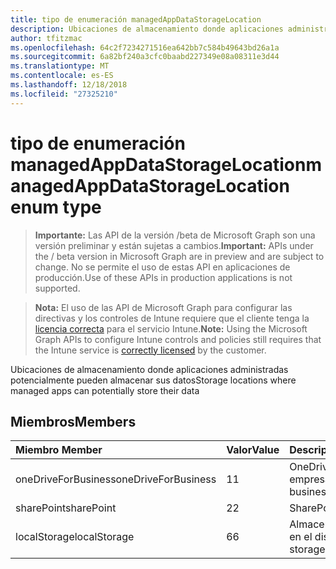 ```yaml
---
title: tipo de enumeración managedAppDataStorageLocation
description: Ubicaciones de almacenamiento donde aplicaciones administradas potencialmente pueden almacenar sus datos
author: tfitzmac
ms.openlocfilehash: 64c2f7234271516ea642bb7c584b49643bd26a1a
ms.sourcegitcommit: 6a82bf240a3cfc0baabd227349e08a08311e3d44
ms.translationtype: MT
ms.contentlocale: es-ES
ms.lasthandoff: 12/18/2018
ms.locfileid: "27325210"
---
```

# <a name="managedappdatastoragelocation-enum-type"></a><span data-ttu-id="f22b1-103">tipo de enumeración managedAppDataStorageLocation</span><span class="sxs-lookup"><span data-stu-id="f22b1-103">managedAppDataStorageLocation enum type</span></span>

> <span data-ttu-id="f22b1-104">**Importante:** Las API de la versión /beta de Microsoft Graph son una versión preliminar y están sujetas a cambios.</span><span class="sxs-lookup"><span data-stu-id="f22b1-104">**Important:** APIs under the / beta version in Microsoft Graph are in preview and are subject to change.</span></span> <span data-ttu-id="f22b1-105">No se permite el uso de estas API en aplicaciones de producción.</span><span class="sxs-lookup"><span data-stu-id="f22b1-105">Use of these APIs in production applications is not supported.</span></span>

> <span data-ttu-id="f22b1-106">**Nota:** El uso de las API de Microsoft Graph para configurar las directivas y los controles de Intune requiere que el cliente tenga la [licencia correcta](https://go.microsoft.com/fwlink/?linkid=839381) para el servicio Intune.</span><span class="sxs-lookup"><span data-stu-id="f22b1-106">**Note:** Using the Microsoft Graph APIs to configure Intune controls and policies still requires that the Intune service is [correctly licensed](https://go.microsoft.com/fwlink/?linkid=839381) by the customer.</span></span>

<span data-ttu-id="f22b1-107">Ubicaciones de almacenamiento donde aplicaciones administradas potencialmente pueden almacenar sus datos</span><span class="sxs-lookup"><span data-stu-id="f22b1-107">Storage locations where managed apps can potentially store their data</span></span>
## <a name="members"></a><span data-ttu-id="f22b1-108">Miembros</span><span class="sxs-lookup"><span data-stu-id="f22b1-108">Members</span></span>
|<span data-ttu-id="f22b1-109">Miembro	</span><span class="sxs-lookup"><span data-stu-id="f22b1-109">Member</span></span>|<span data-ttu-id="f22b1-110">Valor</span><span class="sxs-lookup"><span data-stu-id="f22b1-110">Value</span></span>|<span data-ttu-id="f22b1-111">Descripción</span><span class="sxs-lookup"><span data-stu-id="f22b1-111">Description</span></span>|
|:---|:---|:---|
|<span data-ttu-id="f22b1-112">oneDriveForBusiness</span><span class="sxs-lookup"><span data-stu-id="f22b1-112">oneDriveForBusiness</span></span>|<span data-ttu-id="f22b1-113">1</span><span class="sxs-lookup"><span data-stu-id="f22b1-113">1</span></span>|<span data-ttu-id="f22b1-114">OneDrive para la empresa</span><span class="sxs-lookup"><span data-stu-id="f22b1-114">OneDrive for business</span></span>|
|<span data-ttu-id="f22b1-115">sharePoint</span><span class="sxs-lookup"><span data-stu-id="f22b1-115">sharePoint</span></span>|<span data-ttu-id="f22b1-116">2</span><span class="sxs-lookup"><span data-stu-id="f22b1-116">2</span></span>|<span data-ttu-id="f22b1-117">SharePoint</span><span class="sxs-lookup"><span data-stu-id="f22b1-117">SharePoint</span></span>|
|<span data-ttu-id="f22b1-118">localStorage</span><span class="sxs-lookup"><span data-stu-id="f22b1-118">localStorage</span></span>|<span data-ttu-id="f22b1-119">6</span><span class="sxs-lookup"><span data-stu-id="f22b1-119">6</span></span>|<span data-ttu-id="f22b1-120">Almacenamiento local en el dispositivo</span><span class="sxs-lookup"><span data-stu-id="f22b1-120">Local storage on the device</span></span>|





